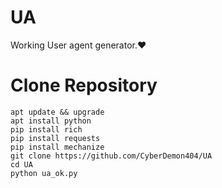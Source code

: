 # UA
Working User agent generator.❤️

<h1>Clone Repository</h1>

```
apt update && upgrade 
apt install python
pip install rich
pip install requests
pip install mechanize 
git clone https://github.com/CyberDemon404/UA
cd UA
python ua_ok.py
```
